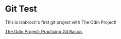 # Git Test

This is isabroch's first git project with The Odin Project!

[The Odin Project: Practicing Git Basics](https://www.theodinproject.com/courses/web-development-101/lessons/practicing-git-basics?ref=lnav)
